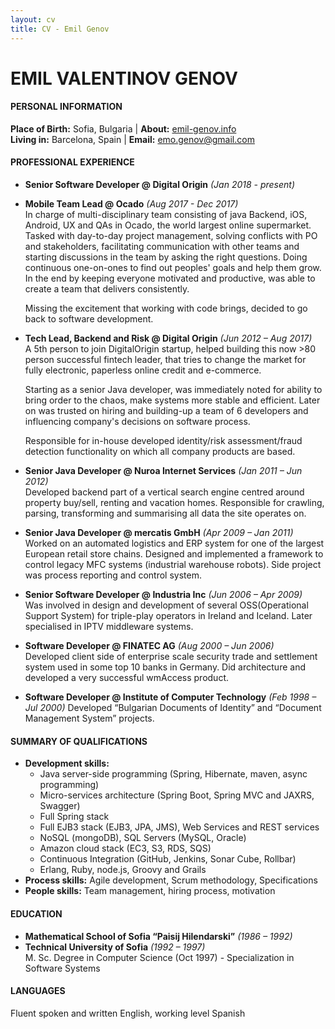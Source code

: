 ```yaml
---
layout: cv
title: CV - Emil Genov
---
```

# EMIL VALENTINOV GENOV

#### PERSONAL INFORMATION
**Place of Birth:** Sofia, Bulgaria | **About:** [emil-genov.info](http://emil-genov.info)  
**Living in:** Barcelona, Spain | **Email:** <emo.genov@gmail.com>

#### PROFESSIONAL EXPERIENCE
* **Senior Software Developer @ Digital Origin** *(Jan 2018 - present)*

* **Mobile Team Lead @ Ocado** *(Aug 2017 - Dec 2017)*  
  In charge of multi-disciplinary team consisting of java Backend, iOS, Android, UX and QAs in Ocado, the world largest online supermarket. Tasked with day-to-day project management, solving conflicts with PO and stakeholders, facilitating communication with other teams and starting discussions in the team by asking the right questions. Doing continuous one-on-ones to find out peoples' goals and help them grow. In the end by keeping everyone motivated and productive, was able to create a team that delivers consistently.  

  Missing the excitement that working with code brings, decided to go back to software development.

* **Tech Lead, Backend and Risk @ Digital Origin** *(Jun 2012 – Aug 2017)*  
  A 5th person to join DigitalOrigin start­up, helped building this now >80 person successful fintech leader, that tries to change the market for fully electronic, paperless on­line credit and e­-commerce.  

  Starting as a senior Java developer, was immediately noted for ability to bring order to the chaos, make systems more stable and efficient. Later on was trusted on hiring and building­-up a team of 6 developers and influencing company's decisions on software process.   

  Responsible for in­-house developed identity/risk assessment/fraud detection functionality on which all company products are based.

* **Senior Java Developer @ Nuroa Internet Services** *(Jan 2011 – Jun 2012)*  
  Developed backend part of a vertical search engine centred around property buy/sell, renting and vacation homes. Responsible for crawling, parsing, transforming and summarising all data the site operates on.  

* **Senior Java Developer @ mercatis GmbH** *(Apr 2009 – Jan 2011)*  
  Worked on an automated logistics and ERP system for one of the largest European retail store chains. Designed and implemented a framework to control legacy MFC systems (industrial warehouse robots). Side project was process reporting and control system.

* **Senior Software Developer @ Industria Inc** *(Jun 2006 – Apr 2009)*  
  Was involved in design and development of several OSS(Operational Support System) for triple­-play operators in Ireland and Iceland. Later specialised in IPTV middle­ware systems.

* **Software Developer @ FINATEC AG** *(Aug 2000 – Jun 2006)*  
  Developed client side of enterprise scale security trade and settlement system used in some top 10 banks in Germany. Did architecture and developed a very successful wmAccess product.

* **Software Developer @ Institute of Computer Technology** *(Feb 1998 – Jul 2000)*
  Developed “Bulgarian Documents of Identity” and “Document Management System” projects.

#### SUMMARY OF QUALIFICATIONS
* **Development skills:**  
  * Java server­-side programming (Spring, Hibernate, maven, async programming)  
  * Micro­-services architecture (Spring Boot, Spring MVC and JAX­RS, Swagger)  
  * Full Spring stack  
  * Full EJB3 stack (EJB3, JPA, JMS), Web Services and REST services  
  * NoSQL (mongoDB), SQL Servers (MySQL, Oracle)  
  * Amazon cloud stack (EC3, S3, RDS, SQS)  
  * Continuous Integration (GitHub, Jenkins, Sonar Cube, Rollbar)  
  * Erlang, Ruby, node.js, Groovy and Grails  
* **Process skills:** Agile development, Scrum methodology, Specifications
* **People skills:** Team management, hiring process, motivation

#### EDUCATION
* **Mathematical School of Sofia “Paisij Hilendarski”** *(1986 – 1992)*
* **Technical University of Sofia** *(1992 – 1997)*  
  M. Sc. Degree in Computer Science (Oct 1997) - Specialization in Software Systems

#### LANGUAGES
Fluent spoken and written English, working level Spanish
